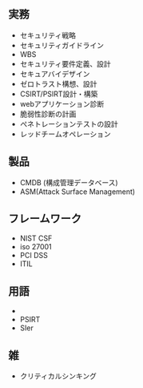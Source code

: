 
## 実務
- セキュリティ戦略
- セキュリティガイドライン
- WBS
- セキュリティ要件定義、設計
- セキュアバイデザイン
- ゼロトラスト構想、設計
- CSIRT/PSIRT設計・構築
- webアプリケーション診断
- 脆弱性診断の計画
- ぺネトレーションテストの設計
- レッドチームオペレーション

## 製品
- CMDB (構成管理データベース) 
- ASM(Attack Surface Management)

## フレームワーク
- NIST CSF
- iso 27001
- PCI DSS
- ITIL

## 用語
- 
- PSIRT
- SIer

## 雑
- クリティカルシンキング